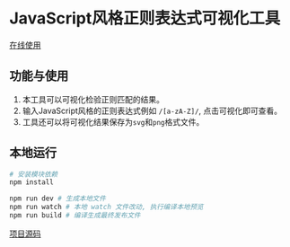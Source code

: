 # JavaScript风格正则表达式可视化工具

[在线使用](https://aoxiaoqiang.github.io/reg)

## 功能与使用

1. 本工具可以可视化检验正则匹配的结果。
2. 输入JavaScript风格的正则表达式例如 `/[a-zA-Z]/`, 点击可视化即可查看。
3. 工具还可以将可视化结果保存为`svg`和`png`格式文件。

## 本地运行

```bash
# 安装模块依赖
npm install

npm run dev # 生成本地文件
npm run watch # 本地 watch 文件改动, 执行编译本地预览
npm run build # 编译生成最终发布文件
```

[项目源码](https://gitlab.com/javallone/regexper-static)